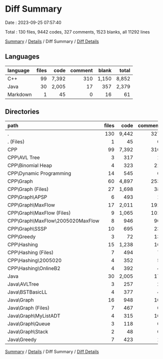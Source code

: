 # Diff Summary

Date : 2023-09-25 07:57:40

Total : 130 files,  9442 codes, 327 comments, 1523 blanks, all 11292 lines

[Summary](results.md) / [Details](details.md) / Diff Summary / [Diff Details](diff-details.md)

## Languages
| language | files | code | comment | blank | total |
| :--- | ---: | ---: | ---: | ---: | ---: |
| C++ | 99 | 7,392 | 310 | 1,150 | 8,852 |
| Java | 30 | 2,005 | 17 | 357 | 2,379 |
| Markdown | 1 | 45 | 0 | 16 | 61 |

## Directories
| path | files | code | comment | blank | total |
| :--- | ---: | ---: | ---: | ---: | ---: |
| . | 130 | 9,442 | 327 | 1,523 | 11,292 |
| . (Files) | 1 | 45 | 0 | 16 | 61 |
| CPP | 99 | 7,392 | 310 | 1,150 | 8,852 |
| CPP\\AVL Tree | 3 | 317 | 1 | 46 | 364 |
| CPP\\Binomial Heap | 4 | 323 | 21 | 53 | 397 |
| CPP\\Dynamic Programming | 14 | 545 | 6 | 75 | 626 |
| CPP\\Graph | 60 | 4,897 | 253 | 795 | 5,945 |
| CPP\\Graph (Files) | 27 | 1,698 | 38 | 339 | 2,075 |
| CPP\\Graph\\APSP | 6 | 493 | 1 | 67 | 561 |
| CPP\\Graph\\MaxFlow | 17 | 2,011 | 191 | 278 | 2,480 |
| CPP\\Graph\\MaxFlow (Files) | 9 | 1,065 | 101 | 148 | 1,314 |
| CPP\\Graph\\MaxFlow\\2005020MaxFlow | 8 | 946 | 90 | 130 | 1,166 |
| CPP\\Graph\\SSSP | 10 | 695 | 23 | 111 | 829 |
| CPP\\Greedy | 3 | 72 | 13 | 4 | 89 |
| CPP\\Hashing | 15 | 1,238 | 16 | 177 | 1,431 |
| CPP\\Hashing (Files) | 7 | 494 | 7 | 75 | 576 |
| CPP\\Hashing\\2005020 | 4 | 352 | 5 | 53 | 410 |
| CPP\\Hashing\\OnlineB2 | 4 | 392 | 4 | 49 | 445 |
| Java | 30 | 2,005 | 17 | 357 | 2,379 |
| Java\\AVLTree | 3 | 257 | 2 | 41 | 300 |
| Java\\BSTBasicLL | 4 | 377 | 4 | 52 | 433 |
| Java\\Graph | 16 | 948 | 10 | 179 | 1,137 |
| Java\\Graph (Files) | 7 | 467 | 0 | 73 | 540 |
| Java\\Graph\\MyListADT | 4 | 315 | 10 | 58 | 383 |
| Java\\Graph\\Queue | 3 | 118 | 0 | 32 | 150 |
| Java\\Graph\\Stack | 2 | 48 | 0 | 16 | 64 |
| Java\\Greedy | 7 | 423 | 1 | 85 | 509 |

[Summary](results.md) / [Details](details.md) / Diff Summary / [Diff Details](diff-details.md)